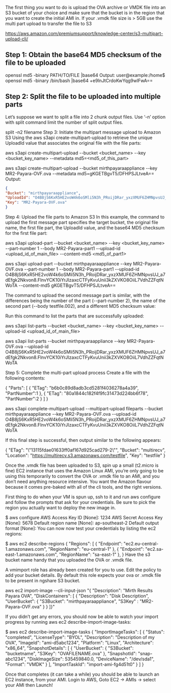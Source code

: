The first thing you want to do is upload the OVA archive or VMDK file into an S3 bucket of your choice and make sure that the bucket is in the region that you want to create the initial AMI in. If your .vmdk file size is > 5GB use the multi part upload to transfer the file to S3

https://aws.amazon.com/premiumsupport/knowledge-center/s3-multipart-upload-cli/

## Step 1: Obtain the base64 MD5 checksum of the file to be uploaded

openssl md5 -binary PATH/TO/FILE |base64
Output:
user@example:/home$ openssl md5 -binary /bin/bash |base64
+e9lnJtCrdoKwYqg9wlFwA==

## Step 2: Split the file to be uploaded into multiple parts
Let’s suppose we want to split a file into 2 chunk output files. Use ‘-n’ option with split command limit the number of split output files.

split -n2 filename
Step 3: Initiate the multipart message upload to Amazon S3
Using the aws s3api create-multipart-upload to retrieve the unique UploadId value that associates the original file with the file parts: 

aws s3api create-multipart-upload --bucket <bucket_name> --key <bucket_key_name> --metadata md5=<md5_of_this_part>


aws s3api create-multipart-upload --bucket mirthpayaraappliance --key MR2-Payara-OVF.ova --metadata md5=gKGETBgvT5/DFHPSJLtveA==
Output:

```json
{
"Bucket": "mirthpayaraappliance",
"UploadId": "O4B8jS6KxR5HE2voW4k6oSMli5N3h_PRoijDRar_yxzXMUF6ZHMNpvsUJ_a7dEfgk2Nkvon8.FlnvYCK10iYrJIzaxcCTFyKvuUnii3kZXVKO8OiiL7VdhZZFqtNWoTA",
"Key": "MR2-Payara-OVF.ova"
}
```


Step 4: Upload the file parts to Amazon S3
In this example, the command to upload the first message part specifies the target bucket, the original file name, the first file part, the UploadId value, and the base64 MD5 checksum for the first file part: 

aws s3api upload-part --bucket <bucket_name> --key <bucket_key_name> --part-number 1 --body MR2-Payara-part1 --upload-id <upload_id_of_main_file> --content-md5 <md5_of_part1>


aws s3api upload-part --bucket mirthpayaraappliance --key MR2-Payara-OVF.ova --part-number 1 --body MR2-Payara-part1 --upload-id O4B8jS6KxR5HE2voW4k6oSMli5N3h_PRoijDRar_yxzXMUF6ZHMNpvsUJ_a7dEfgk2Nkvon8.FlnvYCK10iYrJIzaxcCTFyKvuUnii3kZXVKO8OiiL7VdhZZFqtNWoTA --content-md5 gKGETBgvT5/DFHPSJLtveA==


The command to upload the second message part is similar, with the differences being the number of the part (--part-number 2), the name of the second part (--body testfile.002), and a different MD5 checksum value: 

Run this command to list the parts that are successfully uploaded:

aws s3api list-parts --bucket <bucket_name> --key <bucket_key_name> --upload-id <upload_id_of_main_file>


aws s3api list-parts --bucket mirthpayaraappliance --key MR2-Payara-OVF.ova --upload-id O4B8jS6KxR5HE2voW4k6oSMli5N3h_PRoijDRar_yxzXMUF6ZHMNpvsUJ_a7dEfgk2Nkvon8.FlnvYCK10iYrJIzaxcCTFyKvuUnii3kZXVKO8OiiL7VdhZZFqtNWoTA


Step 5: Complete the multi-part upload process
Create a file with the following contents:

{
    "Parts": [
    {
        "ETag": "b6b0c89d8adb3cd5281f4036278a4a39",
        "PartNumber":1
    },
    {
        "ETag": "80a1844c182f4f9fc31473d224bb6f78",
        "PartNumber":2
    }
    ]
}


aws s3api complete-multipart-upload --multipart-upload fileparts --bucket mirthpayaraappliance --key MR2-Payara-OVF.ova --upload-id O4B8jS6KxR5HE2voW4k6oSMli5N3h_PRoijDRar_yxzXMUF6ZHMNpvsUJ_a7dEfgk2Nkvon8.FlnvYCK10iYrJIzaxcCTFyKvuUnii3kZXVKO8OiiL7VdhZZFqtNWoTA

If this final step is successful, then output similar to the following appears:

{
    "ETag": "\\"13115fdae01633ff0af167d925cad279-2\\"",
    "Bucket": "multirecv",
    "Location": "https://multirecv.s3.amazonaws.com/testfile",
    "Key": "testfile"
}


Once the .vmdk file has been uploaded to S3, spin up a small (t2.micro is fine) EC2 instance that uses the Amazon Linux AMI, you’re only going to be using this temporarily to convert the OVA or .vmdk file to an AMI, and you don’t need anything resource intensive. You want the Amazon flavour because it comes pre-baked with all of the cli tools, and the right versions. 

First thing to do when your VM is spun up, ssh to it and run aws configure and follow the prompts that ask for your credentials. Be sure to pick the region you actually want to deploy the new image in.

$ aws configure 
AWS Access Key ID [None]: 1234 
AWS Secret Access Key [None]: 5678 
Default region name [None]: ap-southeast-2 
Default output format [None]:
You can now now test your credentials by listing the ec2 regions:

$ aws ec2 describe-regions
{
"Regions": [
{
"Endpoint": "ec2.eu-central-1.amazonaws.com",
"RegionName": "eu-central-1"
},
{
"Endpoint": "ec2.sa-east-1.amazonaws.com",
"RegionName": "sa-east-1"
},
}
Have the s3 bucket name handy that you uploaded the OVA or .vmdk file.

A vmimport role has already been created for you to use. Edit the policy to add your bucket details. By default this role expects your ova or .vmdk file to be present in ngshare S3 bucket.

aws ec2 import-image --cli-input-json "{  \"Description\": \"Mirth Results Payara OVA\", \"DiskContainers\": [ { \"Description\": \"Disk Description\", \"UserBucket\": { \"S3Bucket\": \"mirthpayaraappliance\", \"S3Key\" : \"MR2-Payara-OVF.ova\" } } ]}"

If you didn’t get any errors, you should now be able to watch your import progress by running aws ec2 describe-import-image-tasks:

$ aws ec2 describe-import-image-tasks
{
 "ImportImageTasks": [
 {
 "Status": "completed",
 "LicenseType": "BYOL",
 "Description": "Description of my OVA",
 "ImageId": "ami-d5abc1234",
 "Platform": "Linux",
 "Architecture": "x86_64",
 "SnapshotDetails": [
 {
 "UserBucket": {
 "S3Bucket": "bucketname",
 "S3Key": "OVAFILENAME.ova"
 },
 "SnapshotId": "snap-abc1234",
 "DiskImageSize": 535459840.0,
 "DeviceName": "/dev/sda1",
 "Format": "VMDK"
 }
 ],
 "ImportTaskId": "import-ami-fg4d51t0"
 }
 ]
}


Once that completes (it can take a while) you should be able to launch an EC2 instance, from your AMI. Login to AWS, Goto EC2 -> AMIs -> select your AMI then Launch!

 
